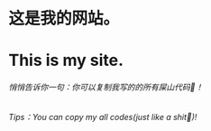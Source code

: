 # 这是我的网站。
# This is my site.
<h6>悄悄告诉你一句：你可以复制我写的的所有屎山代码💩！</h6>
<h6>Tips：You can copy my all codes(just like a shit💩)!</h6>

